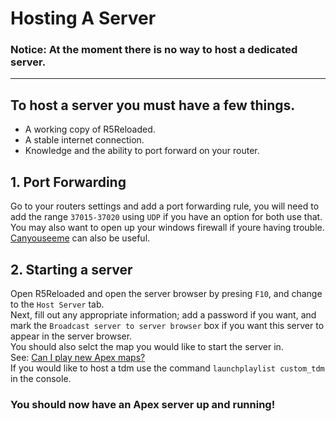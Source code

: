 # **Hosting A Server**

### **Notice: At the moment there is no way to host a dedicated server.**

---

## To host a server you must have a few things.
- A working copy of R5Reloaded.
- A stable internet connection.
- Knowledge and the ability to port forward on your router.

## 1. Port Forwarding
Go to your routers settings and add a port forwarding rule, you will need to add the range `37015-37020` using `UDP` if you have an option for both use that.<br/>
You may also want to open up your windows firewall if youre having trouble.<br/>
[Canyouseeme](https://canyouseeme.org/) can also be useful.

## 2. Starting a server
Open R5Reloaded and open the server browser by presing `F10`, and change to the `Host Server` tab.<br/> Next, fill out any appropriate information; add a password if you want, and mark the `Broadcast server to server browser` box if you want this server to appear in the server browser.<br/>
You should also selct the map you would like to start the server in.<br/>
See: [Can I play new Apex maps?](../faq/faq#can-i-play-new-apex-maps)<br/>
If you would like to host a tdm use the command `launchplaylist custom_tdm` in the console.

### You should now have an Apex server up and running!

